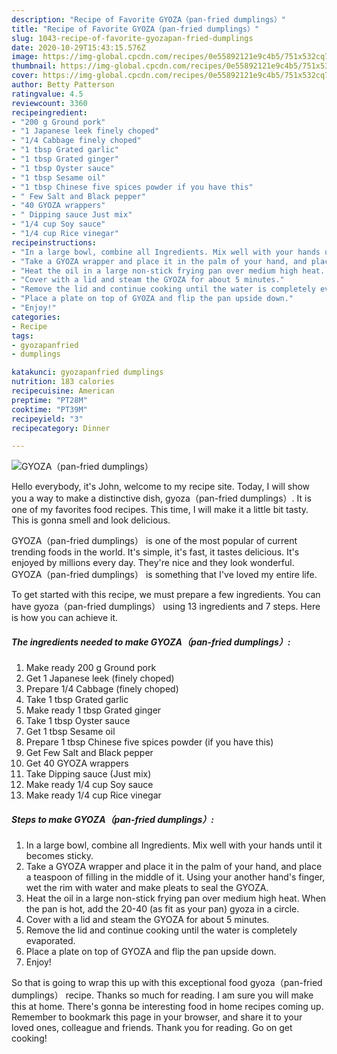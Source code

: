 ```yaml
---
description: "Recipe of Favorite GYOZA（pan-fried dumplings）"
title: "Recipe of Favorite GYOZA（pan-fried dumplings）"
slug: 1043-recipe-of-favorite-gyozapan-fried-dumplings
date: 2020-10-29T15:43:15.576Z
image: https://img-global.cpcdn.com/recipes/0e55892121e9c4b5/751x532cq70/gyozapan-fried-dumplings-recipe-main-photo.jpg
thumbnail: https://img-global.cpcdn.com/recipes/0e55892121e9c4b5/751x532cq70/gyozapan-fried-dumplings-recipe-main-photo.jpg
cover: https://img-global.cpcdn.com/recipes/0e55892121e9c4b5/751x532cq70/gyozapan-fried-dumplings-recipe-main-photo.jpg
author: Betty Patterson
ratingvalue: 4.5
reviewcount: 3360
recipeingredient:
- "200 g Ground pork"
- "1 Japanese leek finely choped"
- "1/4 Cabbage finely choped"
- "1 tbsp Grated garlic"
- "1 tbsp Grated ginger"
- "1 tbsp Oyster sauce"
- "1 tbsp Sesame oil"
- "1 tbsp Chinese five spices powder if you have this"
- " Few Salt and Black pepper"
- "40 GYOZA wrappers"
- " Dipping sauce Just mix"
- "1/4 cup Soy sauce"
- "1/4 cup Rice vinegar"
recipeinstructions:
- "In a large bowl, combine all Ingredients. Mix well with your hands until it becomes sticky."
- "Take a GYOZA wrapper and place it in the palm of your hand, and place a teaspoon of filling in the middle of it. Using your another hand&#39;s finger, wet the rim with water and make pleats to seal the GYOZA."
- "Heat the oil in a large non-stick frying pan over medium high heat. When the pan is hot, add the 20-40 (as fit as your pan) gyoza in a circle."
- "Cover with a lid and steam the GYOZA for about 5 minutes."
- "Remove the lid and continue cooking until the water is completely evaporated."
- "Place a plate on top of GYOZA and flip the pan upside down."
- "Enjoy!"
categories:
- Recipe
tags:
- gyozapanfried
- dumplings

katakunci: gyozapanfried dumplings 
nutrition: 183 calories
recipecuisine: American
preptime: "PT28M"
cooktime: "PT39M"
recipeyield: "3"
recipecategory: Dinner

---
```



![GYOZA（pan-fried dumplings）](https://img-global.cpcdn.com/recipes/0e55892121e9c4b5/751x532cq70/gyozapan-fried-dumplings-recipe-main-photo.jpg)

Hello everybody, it's John, welcome to my recipe site. Today, I will show you a way to make a distinctive dish, gyoza（pan-fried dumplings）. It is one of my favorites food recipes. This time, I will make it a little bit tasty. This is gonna smell and look delicious.



GYOZA（pan-fried dumplings） is one of the most popular of current trending foods in the world. It's simple, it's fast, it tastes delicious. It's enjoyed by millions every day. They're nice and they look wonderful. GYOZA（pan-fried dumplings） is something that I've loved my entire life.


To get started with this recipe, we must prepare a few ingredients. You can have gyoza（pan-fried dumplings） using 13 ingredients and 7 steps. Here is how you can achieve it.

<!--inarticleads1-->

##### The ingredients needed to make GYOZA（pan-fried dumplings）:

1. Make ready 200 g Ground pork
1. Get 1 Japanese leek (finely choped)
1. Prepare 1/4 Cabbage (finely choped)
1. Take 1 tbsp Grated garlic
1. Make ready 1 tbsp Grated ginger
1. Take 1 tbsp Oyster sauce
1. Get 1 tbsp Sesame oil
1. Prepare 1 tbsp Chinese five spices powder (if you have this)
1. Get  Few Salt and Black pepper
1. Get 40 GYOZA wrappers
1. Take  Dipping sauce (Just mix)
1. Make ready 1/4 cup Soy sauce
1. Make ready 1/4 cup Rice vinegar




<!--inarticleads2-->

##### Steps to make GYOZA（pan-fried dumplings）:

1. In a large bowl, combine all Ingredients. Mix well with your hands until it becomes sticky.
1. Take a GYOZA wrapper and place it in the palm of your hand, and place a teaspoon of filling in the middle of it. Using your another hand&#39;s finger, wet the rim with water and make pleats to seal the GYOZA.
1. Heat the oil in a large non-stick frying pan over medium high heat. When the pan is hot, add the 20-40 (as fit as your pan) gyoza in a circle.
1. Cover with a lid and steam the GYOZA for about 5 minutes.
1. Remove the lid and continue cooking until the water is completely evaporated.
1. Place a plate on top of GYOZA and flip the pan upside down.
1. Enjoy!




So that is going to wrap this up with this exceptional food gyoza（pan-fried dumplings） recipe. Thanks so much for reading. I am sure you will make this at home. There's gonna be interesting food in home recipes coming up. Remember to bookmark this page in your browser, and share it to your loved ones, colleague and friends. Thank you for reading. Go on get cooking!

